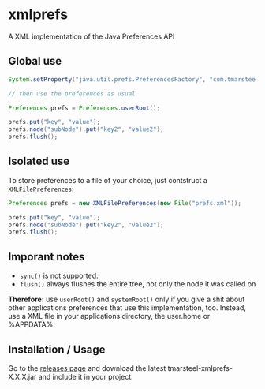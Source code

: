 # xmlprefs
A XML implementation of the Java Preferences API

## Global use

```java
System.setProperty("java.util.prefs.PreferencesFactory", "com.tmarsteel.xmlprefs.XMLFilePreferencesFactory");

// then use the preferences as usual

Preferences prefs = Preferences.userRoot();

prefs.put("key", "value");
prefs.node("subNode").put("key2", "value2");
prefs.flush();
```

## Isolated use

To store preferences to a file of your choice, just contstruct a `XMLFilePreferences`:

```java
Preferences prefs = new XMLFilePreferences(new File("prefs.xml"));

prefs.put("key", "value");
prefs.node("subNode").put("key2", "value2");
prefs.flush();
```

## Imporant notes

*  `sync()` is not supported.
*  `flush()` always flushes the entire tree, not only the node it was called on

**Therefore:** use `userRoot()` and `systemRoot()` only if you give a shit about other applications preferences that use this implementation, too. Instead, use a XML file in your applications directory, the user.home or %APPDATA%.

## Installation / Usage

Go to the [releases page](//github.com/tmarsteel/xmlprefs/releases) and download the latest tmarsteel-xmlprefs-X.X.X.jar and 
include it in your project.
